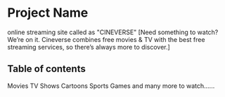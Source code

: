 # Project Name

online streaming site called as "CINEVERSE"
[Need something to watch? We’re on it. Cineverse combines free movies & TV with the best free streaming services, so there’s always more to discover.]

## Table of contents

Movies
TV Shows
Cartoons
Sports
Games
and many more to watch......
